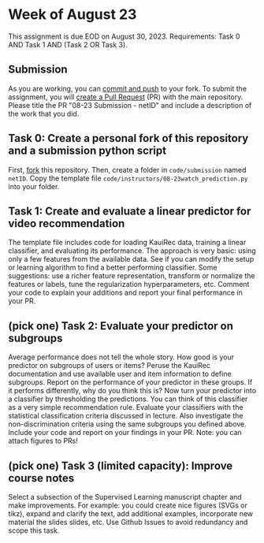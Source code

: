 # Week of August 23

This assignment is due EOD on August 30, 2023.
Requirements: Task 0 AND Task 1 AND (Task 2 OR Task 3).

## Submission

As you are working, you can [commit and push](https://docs.github.com/en/get-started/using-git/about-git) to your fork. 
To submit the assignment, you will [create a Pull Request](https://docs.github.com/en/pull-requests/collaborating-with-pull-requests/proposing-changes-to-your-work-with-pull-requests/creating-a-pull-request-from-a-fork) (PR) with the main repository.
Please title the PR "08-23 Submission - netID" and include a description of the work that you did.

## Task 0: Create a personal fork of this repository and a submission python script

First, [fork](https://docs.github.com/en/pull-requests/collaborating-with-pull-requests/working-with-forks) this repository.
Then, create a folder in `code/submission` named `netID`.
Copy the template file `code/instructors/08-23watch_prediction.py` into your folder.

## Task 1: Create and evaluate a linear predictor for video recommendation

The template file includes code for loading KauiRec data, training a linear classifier, and evaluating its performance.
The approach is very basic: using only a few features from the available data. 
See if you can modify the setup or learning algorithm to find a better performing classifier.
Some suggestions: use a richer feature representation, transform or normalize the features or labels, tune the regularization hyperparameters, etc.
Comment your code to explain your additions and report your final performance in your PR.

## (pick one) Task 2: Evaluate your predictor on subgroups

Average performance does not tell the whole story. 
How good is your predictor on subgroups of users or items?
Peruse the KauiRec documentation and use available user and item information to define subgroups.
Report on the performance of your predictor in these groups. 
If it performs differently, why do you think this is?
Now turn your predictor into a classifier by thresholding the predictions.
You can think of this classifier as a very simple recommendation rule.
Evaluate your classifiers with the statistical classification criteria discussed in lecture.
Also investigate the non-discrimination criteria using the same subgroups you defined above.
Include your code and report on your findings in your PR. 
Note: you can attach figures to PRs!

## (pick one) Task 3 (limited capacity): Improve course notes

Select a subsection of the Supervised Learning manuscript chapter and make improvements. 
For example: you could create nice figures (SVGs or tikz), expand and clarify the text, add additional examples, incorporate new material the slides slides, etc.
Use Github Issues to avoid redundancy and scope this task.
